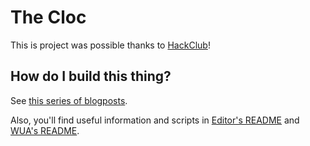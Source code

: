 # The Cloc

This is project was possible thanks to [HackClub](https://hackclub.com/)!

## How do I build this thing?

See [this series of blogposts](https://juanm04.com/docs/the-cloc).

Also, you'll find useful information and scripts in [Editor's README](editor/README.md) and [WUA's README](wake-up-ator/README.md).